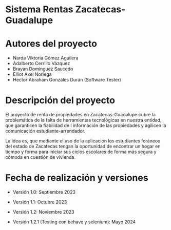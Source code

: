 # Sistema Rentas Zacatecas-Guadalupe

# Autores del proyecto

- Narda Viktoria Gómez Aguilera
- Adalberto Cerrillo Vázquez
- Brayan Domínguez Saucedo
- Elliot Axel Noriega 
- Hector Abraham Gonzáles Durán (Software Tester)

# Descripción del proyecto

El proyecto de renta de propiedades en Zacatecas-Guadalupe cubre la problemática de la falta de herramientas tecnológicas
en nuestra entidad, que garanticen la fiabilidad de l información de las propiedades y agilicen la comunicación estudiante-arrendador.

La idea es, que mediante el uso de la aplicación los estudiantes foráneos del estado de Zacatecas tengan la oportunidad de encontrar un hogar en tiempo y forma para iniciar sus ciclos escolares de forma más segura y cómoda en cuestión de vivienda.

# Fecha de realización y versiones

- Versión 1.0: Septiembre 2023
- Versión 1.1: Octubre 2023
- Versión 1.2: Noviembre 2023

- Versión 1.2.1 (Testing con behave y selenium): Mayo 2024


